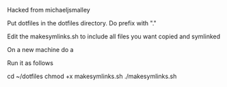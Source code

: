 Hacked from michaeljsmalley

Put dotfiles in the dotfiles directory.  Do prefix with "."

Edit the makesymlinks.sh to include all files you want copied and symlinked

On a new machine do a 


Run it as follows

cd ~/dotfiles
chmod +x makesymlinks.sh
./makesymlinks.sh

